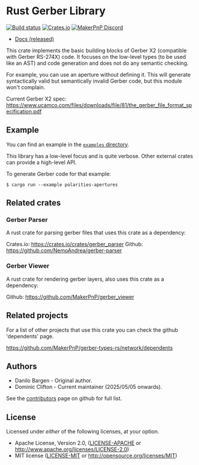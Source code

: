# Rust Gerber Library
[![Build status][build-status-badge]][build-status]
[![Crates.io][crates-io-badge]][crates-io]
[![MakerPnP Discord][discord-badge]][discord]

- [Docs (released)](https://docs.rs/gerber-types/)

This crate implements the basic building blocks of Gerber X2 (compatible with Gerber RS-274X) code. It focuses on the
low-level types (to be used like an AST) and code generation and does not do any semantic checking.

For example, you can use an aperture without defining it. This will generate syntactically valid but semantically
invalid Gerber code, but this module won't complain.

Current Gerber X2 spec: https://www.ucamco.com/files/downloads/file/81/the_gerber_file_format_specification.pdf

## Example

You can find an example in the [`examples` directory](https://github.com/MakerPnP/gerber-types-rs/blob/main/examples/polarities-apertures.rs).

This library has a low-level focus and is quite verbose.  Other external crates can provide a high-level API.

To generate Gerber code for that example:

    $ cargo run --example polarities-apertures

## Related crates

### Gerber Parser

A rust crate for parsing gerber files that uses this crate as a dependency:

Crates.io: https://crates.io/crates/gerber_parser
Github: https://github.com/NemoAndrea/gerber-parser

### Gerber Viewer

A rust crate for rendering gerber layers, also uses this crate as a dependency:

Github: https://github.com/MakerPnP/gerber_viewer

## Related projects

For a list of other projects that use this crate you can check the github 'dependents' page.

https://github.com/MakerPnP/gerber-types-rs/network/dependents


## Authors

* Danilo Bargen - Original author.
* Dominic Clifton - Current maintainer (2025/05/05 onwards).

See the [contributors](https://github.com/MakerPnP/gerber-types-rs/graphs/contributors) page on github for full list.

## License

Licensed under _either_ of the following licenses, at your option. 

 * Apache License, Version 2.0, ([LICENSE-APACHE](LICENSE-APACHE) or http://www.apache.org/licenses/LICENSE-2.0)
 * MIT license ([LICENSE-MIT](LICENSE-MIT) or http://opensource.org/licenses/MIT)

<!-- Badges -->

[build-status]: https://github.com/makerpnp/gerber-types-rs/actions/workflows/ci.yml
[build-status-badge]: https://github.com/makerpnp/gerber-types-rs/workflows/CI/badge.svg
[crates-io]: https://crates.io/crates/gerber-types
[crates-io-badge]: https://img.shields.io/crates/v/gerber-types.svg
[discord]: https://discord.gg/ffwj5rKZuf
[discord-badge]: https://img.shields.io/discord/1255867192503832688?label=MakerPnP%20discord&color=%2332c955 
